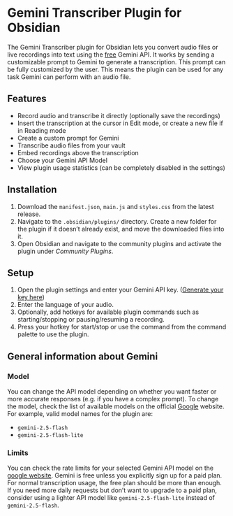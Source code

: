 # Gemini Transcriber Plugin for Obsidian

The Gemini Transcriber plugin for Obsidian lets you convert audio files or live recordings into text using the [free](#Limits) Gemini API. It works by sending a customizable prompt to Gemini to generate a transcription. This prompt can be fully customized by the user. This means the plugin can be used for any task Gemini can perform with an audio file.

## Features

- Record audio and transcribe it directly (optionally save the recordings)
- Insert the transcription at the cursor in Edit mode, or create a new file if in Reading mode
- Create a custom prompt for Gemini
- Transcribe audio files from your vault
- Embed recordings above the transcription
- Choose your Gemini API Model
- View plugin usage statistics (can be completely disabled in the settings)

## Installation

1. Download the `manifest.json`, `main.js` and `styles.css` from the latest release.
2. Navigate to the `.obsidian/plugins/` directory. Create a new folder for the plugin if it doesn’t already exist, and move the downloaded files into it.
3. Open Obsidian and navigate to the community plugins and activate the plugin under _Community Plugins_.

## Setup

1. Open the plugin settings and enter your Gemini API key. ([Generate your key here](https://aistudio.google.com/apikey))
2. Enter the language of your audio.
3. Optionally, add hotkeys for available plugin commands such as starting/stopping or pausing/resuming a recording.
4. Press your hotkey for start/stop or use the command from the command palette to use the plugin.

## General information about Gemini

### Model

You can change the API model depending on whether you want faster or more accurate responses (e.g. if you have a complex prompt). To change the model, check the list of available models on the official [Google](https://ai.google.dev/gemini-api/docs/models) website. For example, valid model names for the plugin are:

- `gemini-2.5-flash`
- `gemini-2.5-flash-lite`

### Limits

You can check the rate limits for your selected Gemini API model on the [google website](https://ai.google.dev/gemini-api/docs/rate-limits?hl=de). Gemini is free unless you explicitly sign up for a paid plan. For normal transcription usage, the free plan should be more than enough. If you need more daily requests but don’t want to upgrade to a paid plan, consider using a lighter API model like `gemini-2.5-flash-lite` instead of `gemini-2.5-flash`.
